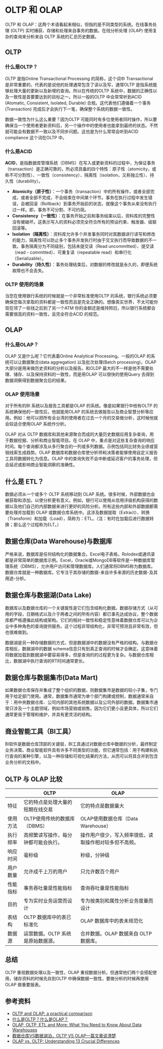 # OLTP 和 OLAP

OLTP 和 OLAP：这两个术语看起来相似，但指的是不同类型的系统。在线事务处理 (OLTP) 实时捕获、存储和处理来自事务的数据。在线分析处理 (OLAP) 使用复杂的查询来分析来自 OLTP 系统的汇总历史数据。

## OLTP

### 什么是OLTP？

OLTP 是指Online Transactional Processing 的简称，这个词中 Transactional 是非常重要的，代表的是说他的处理通常包含了读以及写，通常OLTP 是指系统能够处理大量的更新以及新增的查询。所以在传统的OLTP 系统中，数据的正确性以及一致性是首要要达到的目标之一。所以一般的OLTP 中会常常听到ACID (Atomatic, Consistent, Isolated, Durable) 合规。这代表他们遵循着一个事务(Transaction) 完成后才会执行下一笔，确保整个系统的数据一致性。

数据一致性为什么这么重要？因为OLTP 可能同时有多位使用者同时操作，所以要确保当一个使用者更新资料后，另一个操作中的使用者也能拿到最终的状态。不然就可能会有数据不一致以及不同步问题。这也是为什么常常会听到ACID compliance 这个词在OLTP 中。

### 什么是ACID

**ACID**，是指数据库管理系统（DBMS）在写入或更新资料的过程中，为保证事务（transaction）是正确可靠的，所必须具备的四个特性：原子性（atomicity，或称不可分割性）、一致性（consistency）、隔离性（isolation，又称独立性）、持久性（durability）。

- **Atomicity（原子性）**：一个事务（transaction）中的所有操作，或者全部完成，或者全部不完成，不会结束在中间某个环节。事务在执行过程中发生错误，会被回滚（Rollback）到事务开始前的状态，就像这个事务从来没有执行过一样。即，事务不可分割、不可约简。
- **Consistency（一致性）**：在事务开始之前和事务结束以后，资料库的完整性没有被破坏。这表示写入的资料必须完全符合所有的预设约束、触发器、级联回滚等。
- **Isolation（隔离性）**：资料库允许多个并发事务同时对其数据进行读写和修改的能力，隔离性可以防止多个事务并发执行时由于交叉执行而导致数据的不一致。事务隔离分为不同级别，包括未提交读（Read uncommitted）、提交读（read - committed）、可重复读（repeatable read）和串行化（Serializable）。
- **Durability（持久性）**：事务处理结束后，对数据的修改就是永久的，即便系统故障也不会丢失。

### OLTP 使用的场景

当您在使用银行系统的时候就是一个非常标准使用OLTP 的系统，银行系统必须要确保您每次拿取的资料都是一致性而且是完全正确的。想像真实世界，不太可能你现在领了一些钱之后到了另一个ATM 你的金额还是维持照旧，所以银行系统都会需要很高的资料一致性，且完全符合ACID 的规范。

## OLAP

### 什么是OLAP？

OLAP 又是什么呢？它代表着Online Analytical Processing。一般的OLAP 的系统可以让数据聚合(data aggregation) 以及批次处理(Batch processing)，OLAP 大部分是用来做历史资料的分析以及报告。和OLDP 最大的不一样是他不需要处理、储存、以及保持资料的一致性，而是用OLAP 可以很快的使用Query 去得到数据洞察得到数据聚合后的结果。

### OLAP 使用场景

对于所有的BI 系统以及报告工具都是OLAP 的系统。像是如果银行中他有OLTP 的系统确保他的一致性后，他就能用OLAP 的系统去做报告以及商业智慧分析等应用。例如：他可以把所有全台湾的使用者在过去一个月的交易做分析，这时候他就会较适合使用OLAP 系统作分析。

OLAP 对从 OLTP 数据库和其他来源聚合而成的大量历史数据应用复杂查询，用于数据挖掘、分析和商业智能项目。在 OLAP 中，重点是对这些复杂查询的响应时间。每个查询都涉及从多行聚合的一列或多列数据。示例包括同比财务业绩或营销线索生成趋势。OLAP 数据库和数据仓库使分析师和决策者能够使用自定义报告工具将数据转化为信息。OLAP 中的查询失败不会中断或延迟客户的事务处理，但会延迟或影响商业智能洞察的准确性。

## 什么是 ETL？

数据必须从一个或多个 OLTP 系统移动到 OLAP 系统。很多时候，外部数据也会被获取和添加，以使分析更有意义。例如，银行可以使用从信用评级机构获得的数据以及他们自己的内部数据来进行更好的风险分析。所有这些内部和外部数据都需要处理并加载到 OLAP 或数据仓库系统中。这涉及数据提取（Extract）、转换（Transform）和加载（Load），简称为：ETL。（注：有时在加载后进行数据转换；那么这个过程称为ELT。）

## 数据仓库(Data Warehouse)与数据库

严格来说，数据库是任何结构化的数据集合。Excel电子表格，Rolodex或通讯录都是非常简单的数据库示例。Excel，Oracle或MongoDB等软件是一种数据库管理系统（DBMS），允许用户访问和管理数据库。人们通常将DBMS称为数据库。数据仓库就是一种数据库。它专注于其存储的数据-来自许多来源的历史数据-及其用途-分析。

## 数据仓库与数据湖(Data Lake)

数据库以及数据仓库的一个关键属性是它们包含结构化数据。数据存储方式（从可用的字段，日期格式以及介于两者之间的所有内容）都已事先达成协议，整个数据库都严格遵循此结构或架构。它们的相对一致性和稳定性意味着数据仓库可以为企业中多种角色的查询提供服务。这个过程非常结构化，非常可预测且非常有效，但也很难做到。

数据湖是另一种存储数据的方式，但是数据湖中的数据没有严格的结构。与数据仓库相反，数据湖中的数据
schema信息只有到真正查询的时候才会确定。这意味着将数据加载到数据湖中要容易得多，但是查询的的过程更为复杂。与数据仓库相比，数据湖中执行查询的RT时间通常更长。

## 数据仓库与数据集市(Data Mart)

如果数据仓库保存并集成了整个组织的数据，则数据集市是数据的较小子集，专门用于给定部门使用。通常，数据集市通常为单个部门构建或控制，数据通常来自于：用中央数据仓库、公司内部的其他系统数据以及公司外部的数据。数据集市通常只涉及一个主题领域，例如市场营销或销售。因为它们更小且更具体，所以它们通常更易于管理和维护，并具有更灵活的结构。

## 商业智能工具（BI工具）

BI软件是数据仓库顶部的关键层，BI工具通过对数据仓库中数据的分析，最终制定业务决策。商业智能软件具有许多不同类型的功能，但它通常包括：用于构建和执行查询的某种引擎，以及一种存储和可视化结果的方法，从而可以将其合并到包含业务分析的文档中。

## OLTP 与 OLAP 比较

|                      | OLTP                                    | OLAP |
| ----------------------- | -------------------------------------- | ----- |
|特征    |  它的特点是处理大量的短期在线交易  |它的特点是数据量大 |
|使用方法  | OLTP使用传统的数据库（DBMS）  |OLAP使用数据仓库（Data Warehouse） |
|执行频率| 高频繁读写操作，每分钟都可能会执行。 | 操作用户很少，写入频率很低，读取操作相对较多但不高频。 |
|响应时间| 毫秒级 |秒级，分钟级|
|用户数量| 允许成千上万的用户 |只允许数百个用户|
|性能指标| 事务吞吐量是性能指标|查询吞吐量是性能指标|
|目的| 专为实时业务运营而设计|专为按类别和属性分析业务度量而设计|
|表结构| OLTP 数据库中的表已标准化|OLAP 数据库中的表未规范化|
|数据源 | 运营数据。OLTP 系统是原始数据源。|合并数据。OLAP 数据来自 OLTP 数据库。|

## 总结

OLTP 重视数据处理以及一致性，OLAP 重视数据分析。但通常他们两个会搭配使用，储存资料的时候先存到OLTP 中确保数据一致性，要做分析的时候再使用OLAP 做重要报表。

## 参考资料

- [OLTP and OLAP: a practical comparison](https://www.stitchdata.com/resources/oltp-vs-olap/)
- [什么是OLTP？什么是OLAP？](https://datadrivenai.wordpress.com/2019/11/01/%E4%BB%80%E9%BA%BC%E6%98%AF-oltp%EF%BC%9F%E4%BB%80%E9%BA%BC%E6%98%AF-olap%EF%BC%9F/)
- [OLAP, OLTP, ETL and More: What You Need to Know About Data Warehouses](https://vertabelo.com/blog/what-is-data-warehousing/)
- [数据仓库VS数据湖泊，OLTP VS OLAP一篇文章说清楚](https://www.jianshu.com/p/828264b6f1d4)
- [OLAP vs. OLTP: Understanding 13 Crucial Differences](https://www.spiceworks.com/tech/artificial-intelligence/articles/olap-vs-oltp/)
